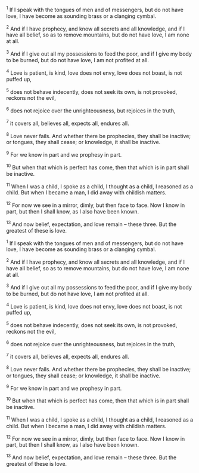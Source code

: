<sup>1</sup> If I speak with the tongues of men and of messengers, but do not have love, I have become as sounding brass or a clanging cymbal.

<sup>2</sup> And if I have prophecy, and know all secrets and all knowledge, and if I have all belief, so as to remove mountains, but do not have love, I am none at all.

<sup>3</sup> And if I give out all my possessions to feed the poor, and if I give my body to be burned, but do not have love, I am not profited at all.

<sup>4</sup> Love is patient, is kind, love does not envy, love does not boast, is not puffed up,

<sup>5</sup> does not behave indecently, does not seek its own, is not provoked, reckons not the evil,

<sup>6</sup> does not rejoice over the unrighteousness, but rejoices in the truth,

<sup>7</sup> it covers all, believes all, expects all, endures all.

<sup>8</sup> Love never fails. And whether there be prophecies, they shall be inactive; or tongues, they shall cease; or knowledge, it shall be inactive.

<sup>9</sup> For we know in part and we prophesy in part.

<sup>10</sup> But when that which is perfect has come, then that which is in part shall be inactive.

<sup>11</sup> When I was a child, I spoke as a child, I thought as a child, I reasoned as a child. But when I became a man, I did away with childish matters.

<sup>12</sup> For now we see in a mirror, dimly, but then face to face. Now I know in part, but then I shall know, as I also have been known.

<sup>13</sup> And now belief, expectation, and love remain – these three. But the greatest of these is love.

<sup>1</sup> If I speak with the tongues of men and of messengers, but do not have love, I have become as sounding brass or a clanging cymbal.

<sup>2</sup> And if I have prophecy, and know all secrets and all knowledge, and if I have all belief, so as to remove mountains, but do not have love, I am none at all.

<sup>3</sup> And if I give out all my possessions to feed the poor, and if I give my body to be burned, but do not have love, I am not profited at all.

<sup>4</sup> Love is patient, is kind, love does not envy, love does not boast, is not puffed up,

<sup>5</sup> does not behave indecently, does not seek its own, is not provoked, reckons not the evil,

<sup>6</sup> does not rejoice over the unrighteousness, but rejoices in the truth,

<sup>7</sup> it covers all, believes all, expects all, endures all.

<sup>8</sup> Love never fails. And whether there be prophecies, they shall be inactive; or tongues, they shall cease; or knowledge, it shall be inactive.

<sup>9</sup> For we know in part and we prophesy in part.

<sup>10</sup> But when that which is perfect has come, then that which is in part shall be inactive.

<sup>11</sup> When I was a child, I spoke as a child, I thought as a child, I reasoned as a child. But when I became a man, I did away with childish matters.

<sup>12</sup> For now we see in a mirror, dimly, but then face to face. Now I know in part, but then I shall know, as I also have been known.

<sup>13</sup> And now belief, expectation, and love remain – these three. But the greatest of these is love.

